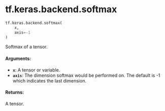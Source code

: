 <div itemscope itemtype="http://developers.google.com/ReferenceObject">
<meta itemprop="name" content="tf.keras.backend.softmax" />
<meta itemprop="path" content="Stable" />
</div>

# tf.keras.backend.softmax

``` python
tf.keras.backend.softmax(
    x,
    axis=-1
)
```

Softmax of a tensor.

#### Arguments:

* <b>`x`</b>: A tensor or variable.
* <b>`axis`</b>: The dimension softmax would be performed on.
        The default is -1 which indicates the last dimension.


#### Returns:

A tensor.